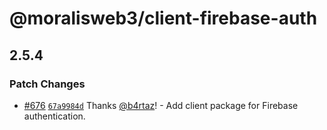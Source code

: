 # @moralisweb3/client-firebase-auth

## 2.5.4

### Patch Changes

- [#676](https://github.com/MoralisWeb3/Moralis-JS-SDK/pull/676) [`67a9984d`](https://github.com/MoralisWeb3/Moralis-JS-SDK/commit/67a9984d3e6bb81407ea06c766d84a98a1394a3d) Thanks [@b4rtaz](https://github.com/b4rtaz)! - Add client package for Firebase authentication.
